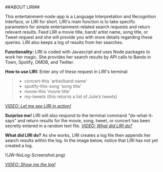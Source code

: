 ##ABOUT LIRI##

This entertainment-node-app is a Language Interpretation and Recognition Interface, or LIRI for short.  LIRI's main function is to take specific parameters for simple entertainment-related search requests and return relevant results.  Feed LIRI a movie title, band/ artist name, song title, or Tweet request and she will provide you with more details regarding these queries.  LIRI also keeps a log of results from her searches.

__Functionality:__ LIRI is coded with Javascript and uses Node packages to work her magic.  She provides her search results by API calls to Bands in Town, Spotify, OMDB, and Twitter.

__How to use LIRI:__ Enter any of these request in LIRI's terminal:
>* concert-this 'artist/band name'
>* spotify-this-song 'song title'
>* movie-this 'movie title'
>* my-tweets  (this returns a list of Julie’s tweets)

[_VIDEO: Let me see LIRI in action!_](https://drive.google.com/file/d/1s02dRll2ZxZ-oLTnUAOc5jgiX8Q5LfLN/view?usp=sharing)

__Surprise me!__ LIRI will also respond to the terminal command "do-what-it-says" and return results for the movie, song, tweet, or concert has been secretly entered in a random text file. 
[_VIDEO: What did LIRI do?_](https://drive.google.com/file/d/1O-_s5-t1x-rxdeaYYR1a7DQyav-QPJRA/view?usp=sharing)


__What did LIRI do?__
As she works, LIRI creates a log file then appends her search results within the log.  In the image below, notice that LIRI has not yet created a log.   

!(JW-NoLog-Screenshot.png)

[_VIDEO: Show me the log!_](https://drive.google.com/file/d/10eRlifFlZgwJKmaoPVnbbnzry0K5_t_G/view?usp=sharing)

